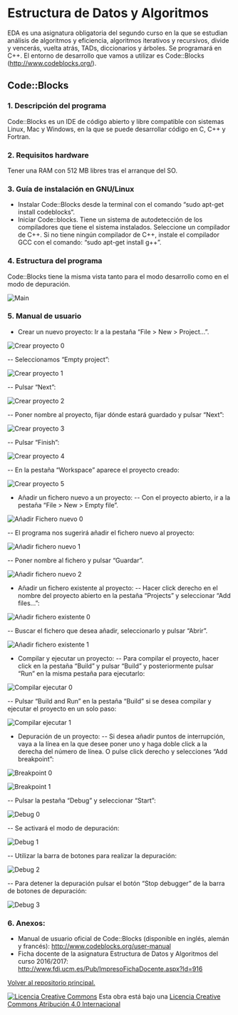 <!--Creado y editado por Daniel Rossetto Bermejo -->
<!--
Esta obra está bajo una licencia Licencia Creative Commons Atribución 4.0 Internacional. 
Licencia: http://creativecommons.org/licenses/by/4.0/
-->

# **Estructura de Datos y Algoritmos**

EDA es una asignatura obligatoria del segundo curso en la que se estudian análisis de algoritmos y eficiencia, algoritmos iterativos y recursivos, divide y vencerás, vuelta atrás, TADs, diccionarios y árboles.
Se programará en C++.
El entorno de desarrollo que vamos a utilizar es Code::Blocks (http://www.codeblocks.org/).


## **Code::Blocks**
### **1. Descripción del programa**
Code::Blocks es un IDE de código abierto y libre compatible con sistemas Linux, Mac y Windows, en la que se puede desarrollar código en C, C++ y Fortran.

### **2. Requisitos hardware**
Tener una RAM con 512 MB libres tras el arranque del SO. 

### **3. Guía de instalación en GNU/Linux**
- Instalar Code::Blocks desde la terminal con el comando “sudo apt-get install codeblocks“.
- Iniciar Code::blocks. Tiene un sistema de autodetección de los compiladores que tiene el sistema instalados. Seleccione un compilador de C++. Si no tiene ningún compilador de C++, instale el compilador GCC con el comando: “sudo apt-get install g++”.

### **4. Estructura del programa**
Code::Blocks tiene la misma vista tanto para el modo desarrollo como en el modo de depuración.

![Main](https://github.com/LibreLabUCM/LiberarFdI/blob/master/Estructura%20de%20Datos%20y%20Algoritmos/images/Main.png?raw=true)


### **5. Manual de usuario**
- Crear un nuevo proyecto:
  Ir a la pestaña “File > New > Project…”. 
  
![Crear proyecto 0](https://github.com/LibreLabUCM/LiberarFdI/blob/master/Estructura%20de%20Datos%20y%20Algoritmos/images/CrearProyecto/CrearProyecto0.png?raw=true)


-- Seleccionamos “Empty project”:

![Crear proyecto 1](https://github.com/LibreLabUCM/LiberarFdI/blob/master/Estructura%20de%20Datos%20y%20Algoritmos/images/CrearProyecto/CrearProyecto1.png?raw=true)


-- Pulsar “Next”:

![Crear proyecto 2](https://github.com/LibreLabUCM/LiberarFdI/blob/master/Estructura%20de%20Datos%20y%20Algoritmos/images/CrearProyecto/CrearProyecto2.png?raw=true)


-- Poner nombre al proyecto, fijar dónde estará guardado y pulsar “Next”:

![Crear proyecto 3](https://github.com/LibreLabUCM/LiberarFdI/blob/master/Estructura%20de%20Datos%20y%20Algoritmos/images/CrearProyecto/CrearProyecto3.png?raw=true)


-- Pulsar “Finish”:

![Crear proyecto 4](https://github.com/LibreLabUCM/LiberarFdI/blob/master/Estructura%20de%20Datos%20y%20Algoritmos/images/CrearProyecto/CrearProyecto4.png?raw=true)


-- En la pestaña “Workspace” aparece el proyecto creado:

![Crear proyecto 5](https://github.com/LibreLabUCM/LiberarFdI/blob/master/Estructura%20de%20Datos%20y%20Algoritmos/images/CrearProyecto/CrearProyecto5.png?raw=true)


- Añadir un fichero nuevo a un proyecto:
-- Con el proyecto abierto, ir a la pestaña “File > New > Empty file”.

![Añadir Fichero nuevo 0](https://github.com/LibreLabUCM/LiberarFdI/blob/master/Estructura%20de%20Datos%20y%20Algoritmos/images/AñadirFicheroNuevo/AñadirFicheroNuevo0.png?raw=true)


-- El programa nos sugerirá añadir el fichero nuevo al proyecto:

![Añadir fichero nuevo 1](https://github.com/LibreLabUCM/LiberarFdI/blob/master/Estructura%20de%20Datos%20y%20Algoritmos/images/AñadirFicheroNuevo/AñadirFicheroNuevo1.png?raw=true)


-- Poner nombre al fichero y pulsar “Guardar”.

![Añadir fichero nuevo 2](https://github.com/LibreLabUCM/LiberarFdI/blob/master/Estructura%20de%20Datos%20y%20Algoritmos/images/AñadirFicheroNuevo/AñadirFicheroNuevo2.png?raw=true)


- Añadir un fichero existente al proyecto:
-- Hacer click derecho en el nombre del proyecto abierto en la pestaña “Projects” y seleccionar “Add files...”:

![Añadir fichero existente 0](https://github.com/LibreLabUCM/LiberarFdI/blob/master/Estructura%20de%20Datos%20y%20Algoritmos/images/A%C3%B1adirFicheroExistente/ficheroExistente0.png?raw=true)


-- Buscar el fichero que desea añadir, seleccionarlo y pulsar “Abrir”.

![Añadir fichero existente 1](https://github.com/LibreLabUCM/LiberarFdI/blob/master/Estructura%20de%20Datos%20y%20Algoritmos/images/A%C3%B1adirFicheroExistente/ficheroExistente1.png?raw=true)


- Compilar y ejecutar un proyecto:
-- Para compilar el proyecto, hacer click en la pestaña “Build” y pulsar “Build” y posteriormente pulsar “Run” en la misma pestaña para ejecutarlo: 

![Compilar ejecutar 0](https://github.com/LibreLabUCM/LiberarFdI/blob/master/Estructura%20de%20Datos%20y%20Algoritmos/images/CompilacionEjecucion/CompilacionEjecucion0.png?raw=true)


-- Pulsar “Build and Run” en la pestaña “Build” si se desea compilar y ejecutar el proyecto en un solo paso: 

![Compilar ejecutar 1](https://github.com/LibreLabUCM/LiberarFdI/blob/master/Estructura%20de%20Datos%20y%20Algoritmos/images/CompilacionEjecucion/CompilacionEjecucion1.png?raw=true)


- Depuración de un proyecto:
-- Si desea añadir puntos de interrupción, vaya a la línea en la que desee poner uno y haga doble click a la derecha del número de línea.  O pulse click derecho y selecciones “Add breakpoint”:

![Breakpoint 0](https://github.com/LibreLabUCM/LiberarFdI/blob/master/Estructura%20de%20Datos%20y%20Algoritmos/images/Breakpoint/breakpoint0.png?raw=true)

![Breakpoint 1](https://github.com/LibreLabUCM/LiberarFdI/blob/master/Estructura%20de%20Datos%20y%20Algoritmos/images/Breakpoint/breakpoint1.png?raw=true)


-- Pulsar la pestaña “Debug” y seleccionar “Start”:

![Debug 0](https://github.com/LibreLabUCM/LiberarFdI/blob/master/Estructura%20de%20Datos%20y%20Algoritmos/images/Debug/debug0.png?raw=true)


-- Se activará el modo de depuración:

![Debug 1](https://github.com/LibreLabUCM/LiberarFdI/blob/master/Estructura%20de%20Datos%20y%20Algoritmos/images/Debug/debug1.png?raw=true)


-- Utilizar la barra de botones para realizar la depuración:

![Debug 2](https://github.com/LibreLabUCM/LiberarFdI/blob/master/Estructura%20de%20Datos%20y%20Algoritmos/images/Debug/debug4.png?raw=true)


-- Para detener la depuración pulsar el botón “Stop debugger” de la barra de botones de depuración: 

![Debug 3](https://github.com/LibreLabUCM/LiberarFdI/blob/master/Estructura%20de%20Datos%20y%20Algoritmos/images/Debug/stopdebug.png?raw=true)


### **6. Anexos:**
- Manual de usuario oficial de Code::Blocks (disponible en inglés, alemán y francés): http://www.codeblocks.org/user-manual
- Ficha docente de la asignatura Estructura de Datos y Algoritmos del curso 2016/2017: http://www.fdi.ucm.es/Pub/ImpresoFichaDocente.aspx?Id=916

 [Volver al repositorio principal.](https://github.com/LibreLabUCM/LiberarFdI/)
 
 [![Licencia Creative Commons](https://i.creativecommons.org/l/by/4.0/88x31.png)](http://creativecommons.org/licenses/by/4.0/)
 Esta obra está bajo una  [Licencia Creative Commons Atribución 4.0 Internacional](http://creativecommons.org/licenses/by/4.0/) 
